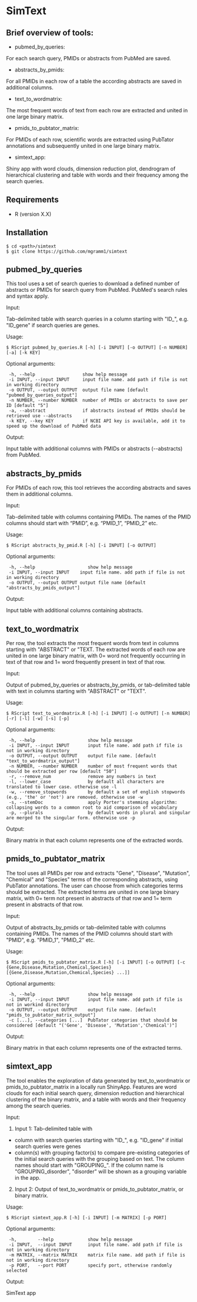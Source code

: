 # SimText

## Brief overview of tools:

 - pubmed_by_queries: 

 For each search query, PMIDs or abstracts from PubMed are saved.

 - abstracts_by_pmids: 

 For all PMIDs in each row of a table the according abstracts are saved in additional columns.

 - text_to_wordmatrix: 

 The most frequent words of text from each row are extracted and united in one large binary matrix. 
 
 - pmids_to_pubtator_matrix: 

 For PMIDs of each row, scientific words are extracted using PubTator annotations and subsequently united in one large binary matrix. 

 - simtext_app: 

 Shiny app with word clouds, dimension reduction plot, dendrogram of hierarchical clustering and table with words and their frequency among the search queries.

## Requirements

 - R (version X.X)

## Installation

```
$ cd <path>/simtext
$ git clone https://github.com/mgramm1/simtext
```

## pubmed_by_queries

This tool uses a set of search queries to download a defined number of abstracts or PMIDs for search query from PubMed. PubMed's search rules and syntax apply.

Input:

Tab-delimited table with search queries in a column starting with "ID_", e.g. "ID_gene" if search queries are genes. 

Usage:
```
$ RScript pubmed_by_queries.R [-h] [-i INPUT] [-o OUTPUT] [-n NUMBER] [-a] [-k KEY]
```

Optional arguments: 
```
 -h, --help                  show help message
 -i INPUT, --input INPUT     input file name. add path if file is not in working directory
 -o OUTPUT, --output OUTPUT  output file name [default "pubmed_by_queries_output"]
 -n NUMBER, --number NUMBER  number of PMIDs or abstracts to save per ID [default "5"]
 -a, --abstract              if abstracts instead of PMIDs should be retrieved use --abstracts 
 -k KEY, --key KEY           if NCBI API key is available, add it to speed up the download of PubMed data
```

Output: 

Input table with additional columns with PMIDs or abstracts (--abstracts) from PubMed.

## abstracts_by_pmids

For PMIDs of each row, this tool retrieves the according abstracts and saves them in additional columns.

Input:

Tab-delimited table with columns containing PMIDs. The names of the PMID columns should start with “PMID”, e.g. “PMID_1”, “PMID_2” etc.

Usage:
```
$ RScript abstracts_by_pmid.R [-h] [-i INPUT] [-o OUTPUT]
```

Optional arguments: 
```
 -h, --help                    show help message
 -i INPUT, --input INPUT    input file name. add path if file is not in working directory
 -o OUTPUT, --output OUTPUT output file name [default "abstracts_by_pmids_output"]
```

Output: 

Input table with additional columns containing abstracts. 

## text_to_wordmatrix

Per row, the tool extracts the most frequent words from text in columns starting with "ABSTRACT" or "TEXT. The extracted words of each row are united in one large binary matrix, with 0= word not frequently occurring in text of that row and 1= word frequently present in text of that row.

Input: 

Output of pubmed_by_queries or abstracts_by_pmids, or tab-delimited table with text in columns starting with "ABSTRACT" or "TEXT".

Usage:
```
$ RScript text_to_wordmatrix.R [-h] [-i INPUT] [-o OUTPUT] [-n NUMBER] [-r] [-l] [-w] [-s] [-p]
```

Optional arguments: 
```
 -h, --help                    show help message
 -i INPUT, --input INPUT       input file name. add path if file is not in working directory
 -o OUTPUT, --output OUTPUT    output file name. [default "text_to_wordmatrix_output"]
 -n NUMBER, --number NUMBER    number of most frequent words that should be extracted per row [default "50"]
 -r, --remove_num              remove any numbers in text
 -l, --lower_case              by default all characters are translated to lower case. otherwise use -l
 -w, --remove_stopwords        by default a set of english stopwords (e.g., 'the' or 'not') are removed. otherwise use -w
 -s, --stemDoc                 apply Porter's stemming algorithm: collapsing words to a common root to aid comparison of vocabulary
 -p, --plurals                 by default words in plural and singular are merged to the singular form. otherwise use -p
```

Output: 

Binary matrix in that each column represents one of the extracted words.

## pmids_to_pubtator_matrix

The tool uses all PMIDs per row and extracts "Gene", "Disease", "Mutation", "Chemical" and "Species" terms of the corresponding abstracts, using PubTator annotations. The user can choose from which categories terms should be extracted. The extracted terms are united in one large binary matrix, with 0= term not present in abstracts of that row and 1= term present in abstracts of that row.

Input: 

Output of abstracts_by_pmids or tab-delimited table with columns containing PMIDs. The names of the PMID columns should start with "PMID", e.g. "PMID_1", "PMID_2" etc.

Usage:
```
$ RScript pmids_to_pubtator_matrix.R [-h] [-i INPUT] [-o OUTPUT] [-c {Gene,Disease,Mutation,Chemical,Species} [{Gene,Disease,Mutation,Chemical,Species} ...]]
```
 
Optional arguments:
```
 -h, --help                    show help message
 -i INPUT, --input INPUT       input file name. add path if file is not in workind directory
 -o OUTPUT, --output OUTPUT    output file name. [default "pmids_to_pubtator_matrix_output"]
 -c [...], --categories [...]  PubTator categories that should be considered [default "('Gene', 'Disease', 'Mutation','Chemical')"]
```

Output: 

Binary matrix in that each column represents one of the extracted terms.

## simtext_app

The tool enables the exploration of data generated by text_to_wordmatrix or pmids_to_pubtator_matrix in a locally run ShinyApp. Features are word clouds for each initial search query, dimension reduction and hierarchical clustering of the binary matrix, and a table with words and their frequency among the search queries. 

Input:

1)	Input 1: 
Tab-delimited table with 
- column with search queries starting with "ID_", e.g. "ID_gene" if initial search queries were genes 
- column(s) with grouping factor(s) to compare pre-existing categories of the initial search queries with the grouping based on text. The column names should start with "GROUPING_". If the column name is "GROUPING_disorder", "disorder" will be shown as a grouping variable in the app.
2)	Input 2: 
Output of text_to_wordmatrix or pmids_to_pubtator_matrix, or binary matrix.

Usage:
```
$ RScript simtext_app.R [-h] [-i INPUT] [-m MATRIX] [-p PORT] 
```

Optional arguments:
```
 -h,        --help             show help message
 -i INPUT,  --input INPUT      input file name. add path if file is not in working directory
 -m MATRIX, --matrix MATRIX    matrix file name. add path if file is not in working directory
 -p PORT,   --port PORT        specify port, otherwise randomly selected
```

Output: 

SimText app
